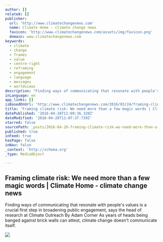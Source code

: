 ```yaml
---
author: []
related: []
publisher:
  url: 'http://www.climatechangenews.com'
  name: Climate Home - climate change news
  favicon: 'http://www.climatechangenews.com/assets/img/favicon.png'
  domain: www.climatechangenews.com
keywords:
  - climate
  - change
  - frames
  - value
  - centre-right
  - reframing
  - engagement
  - language
  - messages
  - worldviews
description: "Finding ways of communicating that resonate with people's values is a crucial first step in broadening public engagement, says the head of research at Climate Outreach By Adam Corner As years of heads being banged against brick walls can attest, climate change doesn't communicate itself."
inLanguage: en
app_links: []
isBasedOnUrl: 'http://www.climatechangenews.com/2016/03/24/framing-climate-risk-we-need-more-than-a-few-magic-words/'
title: 'Framing climate risk: We need more than a few magic words | Climate Home - climate change news'
datePublished: '2016-04-28T11:09:36.320Z'
dateModified: '2016-04-28T11:07:37.739Z'
starred: false
sourcePath: _posts/2016-04-28-framing-climate-risk-we-need-more-than-a-few-magic-words-or.md
published: true
inFeed: true
hasPage: false
inNav: false
_context: 'http://schema.org'
_type: MediaObject

---
```

<article style=""><h1>Framing climate risk: We need more than a few magic words | Climate Home - climate change news</h1><p>Finding ways of communicating that resonate with people's values is a crucial first step in broadening public engagement, says the head of research at Climate Outreach By Adam Corner As years of heads being banged against brick walls can attest, climate change doesn't communicate itself.</p><img src="http://www.climatechangenews.com/files/2016/03/Cars_floods_800.jpg" /></article>